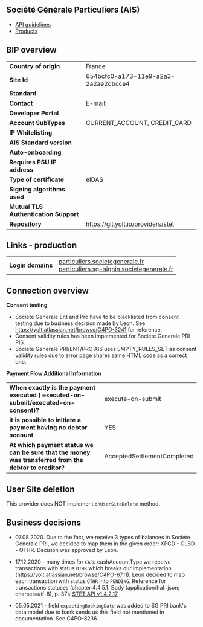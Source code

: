 ## Société Générale Particuliers (AIS)

* [API guidelines](https://developer.societegenerale.fr/en/api-guideline)
* [Products](https://developer.societegenerale.fr/en/product)

## BIP overview

|                                       |                                      |
|---------------------------------------|--------------------------------------|
| **Country of origin**                 | France                               | 
| **Site Id**                           | 654bcfc0-a173-11e9-a2a3-2a2ae2dbcce4 |
| **Standard**                          |                                      |
| **Contact**                           | E-mail:                              |
| **Developer Portal**                  |                                      | 
| **Account SubTypes**                  | CURRENT_ACCOUNT, CREDIT_CARD         |
| **IP Whitelisting**                   |                                      |
| **AIS Standard version**              |                                      |
| **Auto-onboarding**                   |                                      |
| **Requires PSU IP address**           |                                      |
| **Type of certificate**               | eIDAS                                |
| **Signing algorithms used**           |                                      |
| **Mutual TLS Authentication Support** |                                      |
| **Repository**                        | https://git.yolt.io/providers/stet   |

## Links - production 
|                     |                                                                                                                                                                |
|---------------------|----------------------------------------------------------------------------------------------------------------------------------------------------------------|
| **Login domains**   | [particuliers.societegenerale.fr](particuliers.societegenerale.fr) <br> [particuliers.sg-signin.societegenerale.fr](particuliers.sg-signin.societegenerale.fr) | 

## Connection overview

**Consent testing**

* Societe Generale Ent and Pro have to be blacklisted from consent testing due to business decision made by Leon. See https://yolt.atlassian.net/browse/C4PO-3241 for reference. 
* Consent validity rules has been implemented for Societe Generale PRI PIS.
* Societe Generale PRI/ENT/PRO AIS uses EMPTY_RULES_SET as consent validity rules due to error page shares same HTML code as a correct one.

**Payment Flow Additional Information**

|                                                                                                        |                             |
|--------------------------------------------------------------------------------------------------------|-----------------------------|
| **When exactly is the payment executed ( executed-on-submit/executed-on-consent)?**                    | execute-on-submit           |
| **it is possible to initiate a payment having no debtor account**                                      | YES                         |
| **At which payment status we can be sure that the money was transferred from the debtor to creditor?** | AcceptedSettlementCompleted |

## User Site deletion
This provider does NOT implement `onUserSiteDelete` method.

## Business decisions

* 07.08.2020. Due to the fact, we receive 3 types of balances in Societe Generale PRI,
we decided to map them in the given order: XPCD - CLBD - OTHR. Decision was approved by Leon.

* 17.12.2020 - many times for `CARD` cashAccountType we receive transactions with status `OTHR` which breaks
our implementation (https://yolt.atlassian.net/browse/C4PO-6711). Leon decided to map each transaction with
status `OTHR` into `PENDING`.
Reference for transactions statuses (chapter 4.4.5.1. Body (application/hal+json; charset=utf-8), p. 37): [STET API v1.4.2.17][0]

* 05.05.2021 - field `expectingBookingDate` was added to SG PRI bank's data model due to bank sends us this field
not mentioned in documentation. See C4PO-8236.

[0]: https://www.stet.eu/assets/files/PSD2/1-4-2/api-dsp2-stet-v1.4.2.17-part-2-functional-model.pdf
